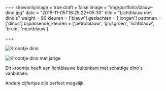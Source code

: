 +++
showonlyimage = true
draft = false
image = "img/portfolio/blauw-dino.jpg"
date = "2016-11-05T18:25:22+05:30"
title = "Lichtblauw met dino's"
weight = 90
kleuren = ['blauw']
geslachten = ['jongen']
patronen = ['dinos']
bijpassende_kleuren = ['petrolblauw', 'grijsgroen', 'lichtblauw', 'bruin', 'muntblauw']

+++

<!--more-->
![Kroontje dino][1]

![Kroontje dino met jarige][2]

Dit kroontje heeft een lichtblauwe buitenkant met schattige dino's vanbinnen.

Andere cijfertjes zijn perfect mogelijk.


[1]: /img/portfolio/blauw-dino.jpg
[2]: /img/portfolio/alternatieven/blauw_dino_voorbeeld.jpg


